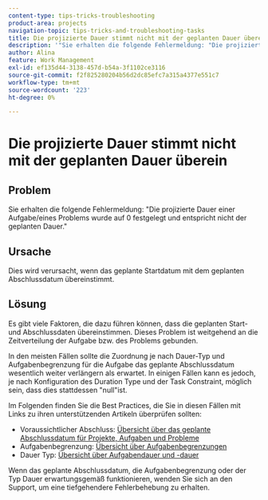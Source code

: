 ```yaml
---
content-type: tips-tricks-troubleshooting
product-area: projects
navigation-topic: tips-tricks-and-troubleshooting-tasks
title: Die projizierte Dauer stimmt nicht mit der geplanten Dauer überein
description: '"Sie erhalten die folgende Fehlermeldung: "Die projizierte Dauer einer Aufgabe/eines Problems wurde auf 0 festgelegt und entspricht nicht der geplanten Dauer."'
author: Alina
feature: Work Management
exl-id: ef135d44-3138-457d-b54a-3f1102ce3116
source-git-commit: f2f825280204b56d2dc85efc7a315a4377e551c7
workflow-type: tm+mt
source-wordcount: '223'
ht-degree: 0%

---
```


# Die projizierte Dauer stimmt nicht mit der geplanten Dauer überein

## Problem

Sie erhalten die folgende Fehlermeldung: &quot;Die projizierte Dauer einer Aufgabe/eines Problems wurde auf 0 festgelegt und entspricht nicht der geplanten Dauer.&quot;

## Ursache

Dies wird verursacht, wenn das geplante Startdatum mit dem geplanten Abschlussdatum übereinstimmt.

## Lösung

Es gibt viele Faktoren, die dazu führen können, dass die geplanten Start- und Abschlussdaten übereinstimmen. Dieses Problem ist weitgehend an die Zeitverteilung der Aufgabe bzw. des Problems gebunden.

In den meisten Fällen sollte die Zuordnung je nach Dauer-Typ und Aufgabenbegrenzung für die Aufgabe das geplante Abschlussdatum wesentlich weiter verlängern als erwartet. In einigen Fällen kann es jedoch, je nach Konfiguration des Duration Type und der Task Constraint, möglich sein, dass dies stattdessen &quot;null&quot;ist.

Im Folgenden finden Sie die Best Practices, die Sie in diesen Fällen mit Links zu ihren unterstützenden Artikeln überprüfen sollten:

* Voraussichtlicher Abschluss: [Übersicht über das geplante Abschlussdatum für Projekte, Aufgaben und Probleme](../../../manage-work/projects/planning-a-project/project-projected-completion-date.md)
* Aufgabenbegrenzung: [Übersicht über Aufgabenbegrenzungen](../../../manage-work/tasks/task-constraints/task-constraint-overview.md)
* Dauer Typ: [Übersicht über Aufgabendauer und -dauer](../../../manage-work/tasks/taskdurtn/task-duration-and-duration-type.md)

Wenn das geplante Abschlussdatum, die Aufgabenbegrenzung oder der Typ Dauer erwartungsgemäß funktionieren, wenden Sie sich an den Support, um eine tiefgehendere Fehlerbehebung zu erhalten.
